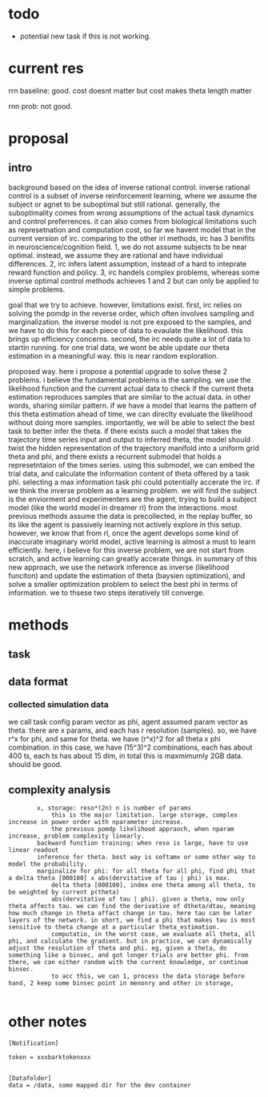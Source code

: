 # todo
- potential new task if this is not working.

# current res
rrn baseline: good. cost doesnt matter but cost makes theta length matter

rnn prob: not good.

# proposal

## intro
background
based on the idea of inverse rational control.
inverse rational control is a subset of inverse reinforcement learning, where we assume the subject or agnet to be suboptimal but still rational.
generally, the suboptimality comes from wrong assumptions of the actual task dynamics and control preferrences.
it can also comes from biological limitations such as represetnation and computation cost, so far we havent model that in the current version of irc.
comparing to the other irl methods, irc has 3 benifits in neuroscience/cognition field.
1, we do not assume subjects to be near optimal. instead, we assume they are rational and have individual differences.
2, irc infers latent assumption, instead of a hard to inteprate reward function and policy.
3, irc handels complex problems, whereas some inverse optimal control methods achieves 1 and 2 but can only be applied to simple problems.

goal that we try to achieve.
however, limitations exist.
first, irc relies on solving the pomdp in the reverse order, which often involves sampling and marginalization.
the inverse model is not pre exposed to the samples, and we have to do this for each piece of data to evaulate the likelihood.
this brings up efficiency concerns.
second, the irc needs quite a lot of data to startin running.
for one trial data, we wont be able update our theta estimation in a meaningful way.
this is near random exploration.

proposed way.
here i propose a potential upgrade to solve these 2 problems.
i believe the fundamental problems is the sampling.
we use the likelihood function and the current actual data to check if the current theta estimation reproduces samples that are similar to the actual data.
in other words, sharing similar pattern.
if we have a model that learns the pattern of this theta estimation ahead of time, we can direclty evaluate the likelihood without doing more samples.
importantly, we will be able to select the best task to better infer the theta.
if there exists such a model that takes the trajectory time series input and output to inferred theta, the model should twist the hidden representation of the trajectory manifold into a uniform grid theta and phi, and there exists a recurrent submodel that holds a represetntaion of the times series.
using this submodel, we can embed the trial data, and calculate the information content of theta offered by a task phi.
selecting a max information task phi could potentially accerate the irc.
if we think the inverse problem as a learning problem.
we will find the subject is the enviorment and experimenters are the agent, trying to build a subject model (like the world model in dreamer rl) from the interactions.
most previous methods assume the data is precollected, in the replay buffer, so its like the agent is passively learning not actively explore in this setup.
however, we know that from rl, once the agent develops some kind of inaccurate imaginary world model, active learning is almost a must to learn efficiently.
here, i believe for this inverse problem, we are not start from scratch, and active learning can greatly accerate things.
in summary of this new approach, we use the network inference as inverse (likelihood funciton) and update the estimation of theta (baysien optimization), and solve a smaller optimization problem to select the best phi in terms of information. we to thsese two steps iteratively till converge.


# methods

## task

## 





## data format

### collected simulation data
we call task config param vector as phi, agent assumed param vector as theta.
there are x params, and each has r resolution (samples).
so, we have r^x for phi, and same for theta.
we have (r^x)^2 for all theta x phi combination.
in this case, we have (15^3)^2 combinations, each has about 400 ts, each ts has about 15 dim, in total this is maxmimumly 2GB data. should be good.

## complexity analysis 
```
        x, storage: reso*(2n) n is number of params
            this is the major limitation. large storage, complex increase in power order with nparameter increase.
            the previous pomdp likelihood appraoch, when nparam increase, problem complexity linearly.
        backward function training: when reso is large, have to use linear readout
        inference for theta. best way is softamx or some other way to model the probability.
        marginalize for phi: for all theta for all phi, find phi that a delta theta [000100] x abs(dervitative of tau | phi) is max. 
            delta theta [000100], index one theta among all theta, to be weighted by current p(theta)
            abs(dervitative of tau | phi). given a theta, now only theta affects tau. we can find the derivative of dtheta/dtau, meaning how much change in theta affact change in tau. here tau can be later layers of the network. in short, we find a phi that makes tau is most sensitive to theta change at a particular theta_estimation.
            computatio, in the worst case, we evaluate all theta, all phi, and calculate the gradient. but in practice, we can dynamically adjust the resolution of theta and phi. eg, given a theta, do something like a binsec, and got longer trials are better phi. from there, we can either random with the current knowledge, or continue binsec.
            to acc this, we can 1, process the data storage before hand, 2 keep some binsec point in menonry and other in storage, 
        
```

# other notes
```
[Notification]

token = xxxbarktokenxxx


[Datafolder]
data = /data, some mapped dir for the dev container
```


